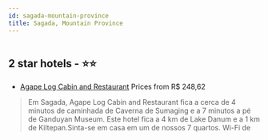```yaml
---
id: sagada-mountain-province
title: Sagada, Mountain Province
---
```


<center><img src="https://i.travelapi.com/hotels/38000000/37660000/37652500/37652460/d23d5a1f_z.jpg" alt="" /></center>


##  2 star hotels - ⭐️⭐️

-    [Agape Log Cabin and Restaurant](https://us.hurb.com/hotels/sagada/agape-log-cabin-and-restaurant-HT-02K6?cmp=18055) Prices from R$ 248,62
   > Em Sagada, Agape Log Cabin and Restaurant fica a cerca de 4 minutos de caminhada de Caverna de Sumaging e a 7 minutos a pé de Ganduyan Museum.  Este hotel fica a 4 km de Lake Danum e a 1 km de Kiltepan.Sinta-se em casa em um de nossos 7 quartos. Wi-Fi de 
